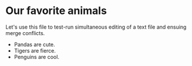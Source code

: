 # Our favorite animals

Let's use this file to test-run simultaneous editing of a text file and ensuing merge conflicts. 

- Pandas are cute.
- Tigers are fierce.
- Penguins are cool.

